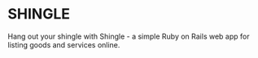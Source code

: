# SHINGLE

Hang out your shingle with Shingle - a simple Ruby on Rails web app for listing goods and services online.